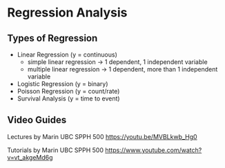 # Regression Analysis

## Types of Regression
- Linear Regression (y = continuous)
	- simple linear regression -> 1 dependent, 1 independent variable
	- multiple linear regression -> 1 dependent, more than 1 independent variable
- Logistic Regression (y = binary)
- Poisson Regression (y = count/rate)
- Survival Analysis (y = time to event)


## Video Guides
Lectures by Marin UBC SPPH 500
https://youtu.be/MVBLkwb_Hg0

Tutorials by Marin UBC SPPH 500 
https://www.youtube.com/watch?v=vt_akgeMd6g